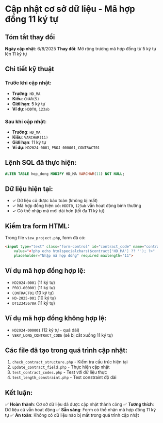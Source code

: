 # Cập nhật cơ sở dữ liệu - Mã hợp đồng 11 ký tự

## Tóm tắt thay đổi
**Ngày cập nhật**: 6/8/2025
**Thay đổi**: Mở rộng trường mã hợp đồng từ 5 ký tự lên 11 ký tự

## Chi tiết kỹ thuật

### Trước khi cập nhật:
- **Trường**: `HD_MA` 
- **Kiểu**: `CHAR(5)`
- **Giới hạn**: 5 ký tự
- **Ví dụ**: `HDDT0`, `123ab`

### Sau khi cập nhật:
- **Trường**: `HD_MA`
- **Kiểu**: `VARCHAR(11)`
- **Giới hạn**: 11 ký tự
- **Ví dụ**: `HD2024-0001`, `PROJ-000001`, `CONTRACT01`

## Lệnh SQL đã thực hiện:
```sql
ALTER TABLE hop_dong MODIFY HD_MA VARCHAR(11) NOT NULL;
```

## Dữ liệu hiện tại:
- ✓ Dữ liệu cũ được bảo toàn (không bị mất)
- ✓ Mã hợp đồng hiện có: `HDDT0`, `123ab` vẫn hoạt động bình thường
- ✓ Có thể nhập mã mới dài hơn (tối đa 11 ký tự)

## Kiểm tra form HTML:
Trong file `view_project.php`, form đã có:
```html
<input type="text" class="form-control" id="contract_code" name="contract_code" 
    value="<?php echo htmlspecialchars($contract['HD_MA'] ?? ''); ?>" 
    placeholder="Nhập mã hợp đồng" required maxlength="11">
```

## Ví dụ mã hợp đồng hợp lệ:
- `HD2024-0001` (11 ký tự)
- `PROJ-000001` (11 ký tự) 
- `CONTRACT01` (10 ký tự)
- `HD-2025-001` (10 ký tự)
- `DT12345678A` (11 ký tự)

## Ví dụ mã hợp đồng không hợp lệ:
- `HD2024-000001` (12 ký tự - quá dài)
- `VERY_LONG_CONTRACT_CODE` (sẽ bị cắt xuống 11 ký tự)

## Các file đã tạo trong quá trình cập nhật:
1. `check_contract_structure.php` - Kiểm tra cấu trúc hiện tại
2. `update_contract_field.php` - Thực hiện cập nhật
3. `test_contract_codes.php` - Test với dữ liệu thực
4. `test_length_constraint.php` - Test constraint độ dài

## Kết luận:
✅ **Hoàn thành**: Cơ sở dữ liệu đã được cập nhật thành công
✅ **Tương thích**: Dữ liệu cũ vẫn hoạt động
✅ **Sẵn sàng**: Form có thể nhận mã hợp đồng 11 ký tự
✅ **An toàn**: Không có dữ liệu nào bị mất trong quá trình cập nhật
